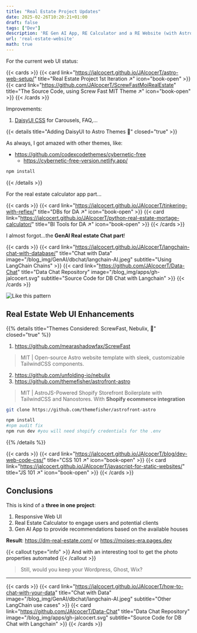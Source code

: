 ```yaml
---
title: "Real Estate Project Updates"
date: 2025-02-26T10:20:21+01:00
draft: false
tags: ["Dev"]
description: 'RE Gen AI App, RE Calculator and a RE Website (with Astro). Combo.'
url: 'real-estate-website'
math: true
---
```




For the current web UI status:

{{< cards >}}
  {{< card link="https://jalcocert.github.io/JAlcocerT/astro-web-setup/" title="Real Estate Project 1st Iteration ↗" icon="book-open" >}}
  {{< card link="https://github.com/JAlcocerT/ScrewFastMoiRealEstate" title="The Source Code, using Screw Fast MIT Theme ↗" icon="book-open" >}}
{{< /cards >}}

Improvements:

1. [DaisyUI CSS](https://jalcocert.github.io/JAlcocerT/blog/dev-web-code-css/#daisyui) for Carousels, FAQ,...


{{< details title="Adding DaisyUI to Astro Themes 📌" closed="true" >}}



As always, I got amazed with other themes, like:

* https://github.com/codexcodethemes/cybernetic-free
  * https://cybernetic-free-version.netlify.app/

```sh
npm install 
```

{{< /details >}}

For the real estate calculator app part...

{{< cards >}}
  {{< card link="https://jalcocert.github.io/JAlcocerT/tinkering-with-reflex/" title="DBs for DA ↗" icon="book-open" >}}
  {{< card link="https://jalcocert.github.io/JAlcocerT/python-real-estate-mortage-calculator/" title="BI Tools for DA ↗" icon="book-open" >}}
{{< /cards >}}

I almost forgot...the **GenAI Real estate Chat part**!

{{< cards >}}
  {{< card link="https://jalcocert.github.io/JAlcocerT/langchain-chat-with-database/" title="Chat with Data" image="/blog_img/GenAI/dbchat/langchain-AI.jpeg" subtitle="Using LangChain Chains" >}}
  {{< card link="https://github.com/JAlcocerT/Data-Chat" title="Data Chat Repository" image="/blog_img/apps/gh-jalcocert.svg" subtitle="Source Code for DB Chat with Langchain" >}}
{{< /cards >}}

![Like this pattern](/blog_img/apps/knitting/pattern.png)

## Real Estate Web UI Enhancements


{{% details title="Themes Considered: ScrewFast, Nebulix,  🚀" closed="true" %}}

1. https://github.com/mearashadowfax/ScrewFast

> MIT | Open-source Astro website template with sleek, customizable TailwindCSS components.

2. https://github.com/unfolding-io/nebulix
3. https://github.com/themefisher/astrofront-astro

> MIT | AstroJS-Powered Shopify Storefront Boilerplate with TailwindCSS and Nanostores. With **Shopify ecommerce integration**

```sh
git clone https://github.com/themefisher/astrofront-astro

npm install
#npm audit fix
npm run dev #you will need shopify credentials for the .env
```

{{% /details %}}


{{< cards >}}
  {{< card link="https://jalcocert.github.io/JAlcocerT/blog/dev-web-code-css/" title="CSS 101 ↗" icon="book-open" >}}
  {{< card link="https://jalcocert.github.io/JAlcocerT/javascript-for-static-websites/" title="JS 101 ↗" icon="book-open" >}}
{{< /cards >}}

## Conclusions

This is kind of a **three in one project**:

1. Responsive Web UI
2. Real Estate Calculator to engage users and potential clients
3. Gen AI App to provide recommendations based on the available houses

**Result**: <https://dm-real-estate.com/> or https://moises-era.pages.dev

{{< callout type="info" >}}
And with an interesting tool to get the photo properties automated
{{< /callout >}}

> Still, would you keep your Wordpress, Ghost, Wix?

---

{{< cards >}}
  {{< card link="https://jalcocert.github.io/JAlcocerT/how-to-chat-with-your-data" title="Chat with Data" image="/blog_img/GenAI/dbchat/langchain-AI.jpeg" subtitle="Other LangChain use cases" >}}
  {{< card link="https://github.com/JAlcocerT/Data-Chat" title="Data Chat Repository" image="/blog_img/apps/gh-jalcocert.svg" subtitle="Source Code for DB Chat with Langchain" >}}
{{< /cards >}}